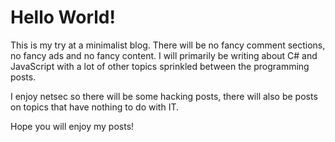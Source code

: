 # Hello World!

This is my try at a minimalist blog. There will be no fancy comment sections, no fancy ads and no fancy
content. I will primarily be writing about C# and JavaScript with a lot of other topics sprinkled between 
the programming posts. 

I enjoy netsec so there will be some hacking posts, there will also be posts on topics that have nothing to do with IT.

Hope you will enjoy my posts!

